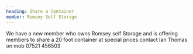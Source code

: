 ```yaml
---
heading: Share a Container
member: Romsey Self Storage
---
```

We have a new member who owns Romsey self Storage and is offering members to share a 20 foot container at special prices contact Ian Thomas on mob 07521 456503

